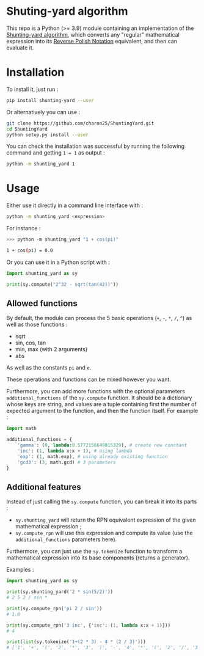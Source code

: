 # Shuting-yard algorithm

This repo is a Python (>= 3.9) module containing an implementation of the [Shunting-yard algorithm](https://en.wikipedia.org/wiki/Shunting_yard_algorithm), which converts any "regular" mathematical expression into its [Reverse Polish Notation](https://en.wikipedia.org/wiki/Reverse_Polish_notation) equivalent, and then can evaluate it.

# Installation

To install it, just run :

```bash
pip install shunting-yard --user
```

Or alternatively you can use :

```bash
git clone https://github.com/charon25/ShuntingYard.git
cd ShuntingYard
python setup.py install --user
```

You can check the installation was successful by running the following command and getting `1 = 1` as output :

```bash
python -m shunting_yard 1
```


# Usage

Either use it directly in a command line interface with :

```bash
python -m shunting_yard <expression>
```

For instance :

```bash
>>> python -m shunting_yard "1 + cos(pi)"

1 + cos(pi) = 0.0
```

Or you can use it in a Python script with :

```python
import shunting_yard as sy

print(sy.compute("2^32 - sqrt(tan(42))"))
```

## Allowed functions

By default, the module can process the 5 basic operations (`+`, `-`, `*`, `/`, `^`) as well as those functions :
 - sqrt
 - sin, cos, tan
 - min, max (with 2 arguments)
 - abs

As well as the constants `pi` and `e`.

These operations and functions can be mixed however you want.

Furthermore, you can add more functions with the optional parameters `additional_functions` of the `sy.compute` function. It should be a dictionary whose keys are string, and values are a tuple containing first the number of expected argument to the function, and then the function itself. For example :

```python
import math

additional_functions = {
    'gamma': (0, lambda:0.5772156649015329), # create new constant
    'inc': (1, lambda x:x + 1), # using lambda
    'exp': (1, math.exp), # using already existing function
    'gcd3': (3, math.gcd) # 3 parameters
}
```

## Additional features

Instead of just calling the `sy.compute` function, you can break it into its parts :
 - `sy.shunting_yard` will return the RPN equivalent expression of the given mathematical expression ;
 - `sy.compute_rpn` will use this expression and compute its value (use the `additional_functions` parameters here).

Furthermore, you can just use the `sy.tokenize` function to transform a mathematical expression into its base components (returns a generator).

Examples :

```python
import shunting_yard as sy

print(sy.shunting_yard('2 * sin(5/2)'))
# 2 5 2 / sin *

print(sy.compute_rpn('pi 2 / sin'))
# 1.0

print(sy.compute_rpn('3 inc', {'inc': (1, lambda x:x + 1)}))
# 4

print(list(sy.tokenize('1+(2 * 3) - 4 * (2 / 3)')))
# ['1', '+', '(', '2', '*', '3', ')', '-', '4', '*', '(', '2', '/', '3', ')']

```
